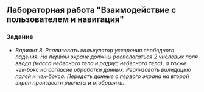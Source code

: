 ## Лабораторная работа "Взаимодействие с пользователем и навигация"

### Задание
- *Вариант 8. Реализовать калькулятор ускорения свободного падения. На первом экране должны располагаться 2 числовых поля ввода (масса небесного тела и радиус небесного тела), а также чек-бокс на согласие обработки данных. Реализовать валидацию полей и чек-бокса. Передать данные с первого экрана на второй экран произвести расчеты и отобразить.*
